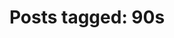 ---
layout: tag
tag: 90s
title: "Posts tagged: 90s"
header_title: "📼 90s Nostalgia"
header_subtitle: "Totally radical throwback posts!"
---